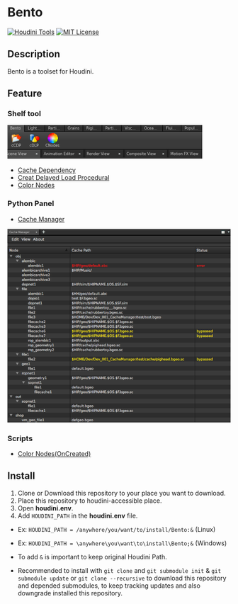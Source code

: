 Bento
====================

[![Houdini Tools](https://img.shields.io/badge/Houdini-Tools-orange.svg)](https://img.shields.io/badge/Houdini-Tools-orange.svg)
[![MIT License](https://img.shields.io/badge/license-MIT-blue.svg?style=flat)](https://github.com/RocketChat/Rocket.Chat/raw/master/LICENSE)

## Description
Bento is a toolset for Houdini.


## Feature

### Shelf tool

![alt tag](docs/img/ss_shelf_tool.png)

* [Cache Dependency](docs/cacheDependency.md)
* [Creat Delayed Load Procedural](docs/create-dlp.md)
* [Color Nodes](docs/color-nodes.md)

### Python Panel

* [Cache Manager](docs/cacheManager.md)

![alt tag](docs/img/ss_cache_manager_0001.png)

### Scripts

* [Color Nodes(OnCreated)](docs/color-nodes.md)

## Install
1. Clone or Download this repository to your place you want to download.
2. Place this repository to houdini-accessible place.
3. Open **houdini.env**.
4. Add `HOUDINI_PATH` in the **houdini.env** file.
  * Ex: `HOUDINI_PATH = /anywhere/you/want/to/install/Bento:&` (Linux)
  * Ex: `HOUDINI_PATH = \anywhere\you\want\to\install\Bento;&` (Windows)
  * To add `&` is important to keep original Houdini Path.


* Recommended to install with `git clone` and `git submodule init` & `git submodule update` or `git clone --recursive` to download this repository and depended submodules, to keep tracking updates and also downgrade installed this repository.
